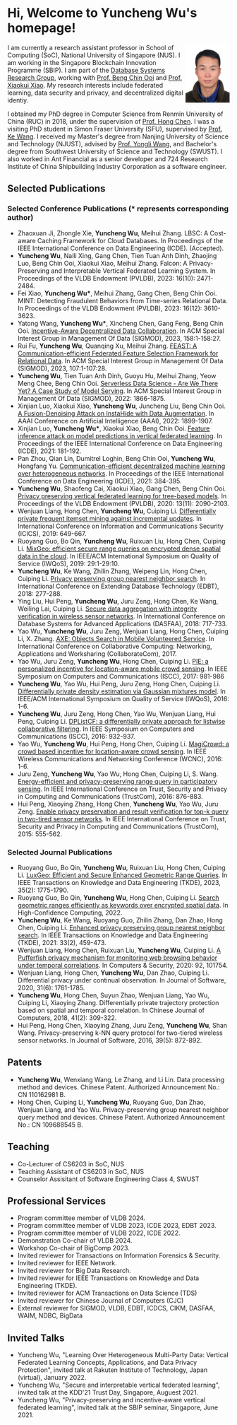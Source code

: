 
# Hi, Welcome to Yuncheng Wu's homepage! 

<div style="clear: both;">
  <div style="float: right; margin-right 2em;">
    <img src="wuyuncheng-photo.jpg" alt="" width=100>
  </div>
</div>

I am currently a research assistant professor in School of Computing (SoC), National University of Singapore (NUS). I am working in the Singapore Blockchain Innovation Programme (SBIP). I am part of the [Database Systems Research Group](https://www.comp.nus.edu.sg/~dbsystem/), working with [Prof. Beng Chin Ooi](https://www.comp.nus.edu.sg/~ooibc/) and [Prof. Xiaokui Xiao](https://www.comp.nus.edu.sg/~xiaoxk/). My research interests include federated learning, data security and privacy, and decentralized digital identiy.

I obtained my PhD degree in Computer Science from Renmin University of China (RUC) in 2018, under the supervision of [Prof. Hong Chen](http://info.ruc.edu.cn/academic_professor.php?teacher_id=56). I was a visiting PhD student in Simon Fraser University (SFU), supervised by [Prof. Ke Wang](https://www.cs.sfu.ca/~wangk/). I received my Master's degree from Nanjing University of Science and Technology (NJUST), advised by [Prof. Yongli Wang](https://cs.njust.edu.cn/e4/15/c1730a189461/page.htm), and Bachelor's degree from Southwest University of Science and Technology (SWUST). I also worked in Ant Financial as a senior developer and 724 Research Institute of China Shipbuilding Industry Corporation as a software engineer. 

## Selected Publications

### Selected Conference Publications (* represents corresponding author)
- Zhaoxuan Ji, Zhongle Xie, **Yuncheng Wu**, Meihui Zhang. LBSC: A Cost-aware Caching Framework for Cloud Databases. In Proceedings of the IEEE International Conference on Data Engineering (ICDE). (Accepted).
-  **Yuncheng Wu**, Naili Xing, Gang Chen, Tien Tuan Anh Dinh, Zhaojing Luo, Beng Chin Ooi, Xiaokui Xiao, Meihui Zhang. Falcon: A Privacy-Preserving and Interpretable Vertical Federated Learning System. In Proceedings of the VLDB Endowment (PVLDB), 2023: 16(10): 2471-2484.
- Fei Xiao, **Yuncheng Wu\***, Meihui Zhang, Gang Chen, Beng Chin Ooi. MINT: Detecting Fraudulent Behaviors from Time-series Relational Data. In Proceedings of the VLDB Endowment (PVLDB), 2023: 16(12): 3610-3623.
- Yatong Wang, **Yuncheng Wu\***, Xincheng Chen, Gang Feng, Beng Chin Ooi. [Incentive-Aware Decentralized Data Collaboration](https://dl.acm.org/doi/pdf/10.1145/3589303). In ACM Special Interest Group in Management Of Data (SIGMOD), 2023, 158:1-158:27.
- Rui Fu, **Yuncheng Wu**, Quanqing Xu, Meihui Zhang. [FEAST: A Communication-efficient Federated Feature Selection Framework for Relational Data](https://dl.acm.org/doi/abs/10.1145/3588961). In ACM Special Interest Group in Management Of Data (SIGMOD), 2023, 107:1-107:28.
- **Yuncheng Wu**, Tien Tuan Anh Dinh, Guoyu Hu, Meihui Zhang, Yeow Meng Chee, Beng Chin Ooi. [Serverless Data Science - Are We There Yet? A Case Study of Model Serving](https://arxiv.org/pdf/2103.02958.pdf). In ACM Special Interest Group in Management Of Data (SIGMOD), 2022: 1866-1875.
- Xinjian Luo, Xiaokui Xiao, **Yuncheng Wu**, Juncheng Liu, Beng Chin Ooi. [A Fusion-Denoising Attack on InstaHide with Data Augmentation](https://arxiv.org/pdf/2105.07754.pdf). In AAAI Conference on Artificial Intelligence (AAAI), 2022: 1899-1907.
- Xinjian Luo, **Yuncheng Wu\***, Xiaokui Xiao, Beng Chin Ooi. [Feature inference attack on model predictions in vertical federated learning](https://arxiv.org/pdf/2010.10152.pdf). In Proceedings of the IEEE International Conference on Data Engineering (ICDE), 2021: 181-192.
- Pan Zhou, Qian Lin, Dumitrel Loghin, Beng Chin Ooi, **Yuncheng Wu**, Hongfang Yu. [Communication-efficient decentralized machine learning over heterogeneous networks](https://arxiv.org/pdf/2009.05766.pdf). In Proceedings of the IEEE International Conference on Data Engineering (ICDE), 2021: 384-395.
- **Yuncheng Wu**, Shaofeng Cai, Xiaokui Xiao, Gang Chen, Beng Chin Ooi. [Privacy preserving vertical federated learning for tree-based models](http://www.vldb.org/pvldb/vol13/p2090-wu.pdf). In Proceedings of the VLDB Endowment (PVLDB), 2020: 13(11): 2090-2103.
- Wenjuan Liang, Hong Chen, **Yuncheng Wu**, Cuiping Li. [Differentially private frequent itemset mining against incremental updates](https://link.springer.com/chapter/10.1007/978-3-030-41579-2_38). In International Conference on Information and Communications Security (ICICS), 2019: 649-667.
- Ruoyang Guo, Bo Qin, **Yuncheng Wu**, Ruixuan Liu, Hong Chen, Cuiping Li. [MixGeo: efficient secure range queries on encrypted dense spatial data in the cloud](https://dl.acm.org/doi/10.1145/3326285.3329064). In IEEE/ACM International Symposium on Quality of Service (IWQoS), 2019: 29:1-29:10.
- **Yuncheng Wu**, Ke Wang, Zhilin Zhang, Weipeng Lin, Hong Chen, Cuiping Li. [Privacy preserving group nearest neighbor search](https://openproceedings.org/2018/conf/edbt/paper-103.pdf). In International Conference on Extending Database Technology (EDBT), 2018: 277-288.
- Ying Liu, Hui Peng, **Yuncheng Wu**, Juru Zeng, Hong Chen, Ke Wang, Weiling Lai, Cuiping Li. [Secure data aggregation with integrity verification in wireless sensor networks](https://link.springer.com/chapter/10.1007/978-3-319-91452-7_46). In International Conference on Database Systems for Advanced Applications (DASFAA), 2018: 717-733.
- Yao Wu, **Yuncheng Wu**, Juru Zeng, Wenjuan Liang, Hong Chen, Cuiping Li, X. Zhang. [AXE: Objects Search in Mobile Volunteered Service](https://link.springer.com/chapter/10.1007/978-3-030-00916-8_8). In International Conference on Collaborative Computing: Networking, Applications and Worksharing (CollaborateCom), 2017.
- Yao Wu, Juru Zeng, **Yuncheng Wu**, Hong Chen, Cuiping Li. [PIE: a personalized incentive for location-aware mobile crowd sensing](https://ieeexplore.ieee.org/document/8024653). In IEEE Symposium on Computers and Communications (ISCC), 2017: 981-986
- **Yuncheng Wu**, Yao Wu, Hui Peng, Juru Zeng, Hong Chen, Cuiping Li. [Differentially private density estimation via Gaussian mixtures model](https://ieeexplore.ieee.org/document/7590445). In IEEE/ACM International Symposium on Quality of Service (IWQoS), 2016: 1-6.
- **Yuncheng Wu**, Juru Zeng, Hong Chen, Yao Wu, Wenjuan Liang, Hui Peng, Cuiping Li. [DPListCF: a differentially private approach for listwise collaborative filtering](https://ieeexplore.ieee.org/document/7543856). In IEEE Symposium on Computers and Communications (ISCC), 2016: 932-937.
- Yao Wu, **Yuncheng Wu**, Hui Peng, Hong Chen, Cuiping Li. [MagiCrowd: a crowd based incentive for location-aware crowd sensing](https://ieeexplore.ieee.org/document/7565026). In IEEE Wireless Communications and Networking Conference (WCNC), 2016: 1-6.
- Juru Zeng, **Yuncheng Wu**, Yao Wu, Hong Chen, Cuiping Li, S. Wang. [Energy-efficient and privacy-preserving range query in participatory sensing](https://ieeexplore.ieee.org/document/7847034). In IEEE International Conference on Trust, Security and Privacy in Computing and Communications (TrustCom), 2016: 876-883.
- Hui Peng, Xiaoying Zhang, Hong Chen, **Yuncheng Wu**, Yao Wu, Juru Zeng. [Enable privacy preservation and result verification for top-k query in two-tired sensor networks](https://ieeexplore.ieee.org/document/7345327). In IEEE International Conference on Trust, Security and Privacy in Computing and Communications (TrustCom), 2015: 555-562.
  
### Selected Journal Publications
- Ruoyang Guo, Bo Qin, **Yuncheng Wu**, Ruixuan Liu, Hong Chen, Cuiping Li. [LuxGeo: Efficient and Secure Enhanced Geometric Range Queries](https://ieeexplore.ieee.org/document/9477110). In IEEE Transactions on Knowledge and Data Engineering (TKDE), 2023, 35(2): 1775-1790.
- Ruoyang Guo, Bo Qin, **Yuncheng Wu**, Hong Chen, Cuiping Li. [Search geometric ranges efficiently as keywords over encrypted spatial data](https://www.sciencedirect.com/science/article/pii/S2667295222000101). In High-Confidence Computing, 2022.
- **Yuncheng Wu**, Ke Wang, Ruoyang Guo, Zhilin Zhang, Dan Zhao, Hong Chen, Cuiping Li. [Enhanced privacy preserving group nearest neighbor search](https://ieeexplore.ieee.org/document/8770158). In IEEE Transactions on Knowledge and Data Engineering (TKDE), 2021: 33(2), 459-473.
- Wenjuan Liang, Hong Chen, Ruixuan Liu, **Yuncheng Wu**, Cuiping Li. [A Pufferfish privacy mechanism for monitoring web browsing behavior under temporal correlations](https://www.sciencedirect.com/science/article/pii/S0167404820300389). In Computers & Security, 2020: 92, 101754.
- Wenjuan Liang, Hong Chen, **Yuncheng Wu**, Dan Zhao, Cuiping Li. Differential privacy under continual observation. In Journal of Software, 2020, 31(6): 1761-1785.
- **Yuncheng Wu**, Hong Chen, Suyun Zhao, Wenjuan Liang, Yao Wu, Cuiping Li, Xiaoying Zhang. Differentially private trajectory protection based on spatial and temporal correlation. In Chinese Journal of Computers, 2018, 41(2): 309-322.
- Hui Peng, Hong Chen, Xiaoying Zhang, Juru Zeng, **Yuncheng Wu**, Shan Wang. Privacy-preserving k-NN query protocol for two-tiered wireless sensor networks. In Journal of Software, 2016, 39(5): 872-892.

## Patents

- **Yuncheng Wu**, Wenxiang Wang, Le Zhang, and Li Lin. Data processing method and devices. Chinese Patent. Authorized Announcement No.: CN 110162981 B.
- Hong Chen, Cuiping Li, **Yuncheng Wu**, Ruoyang Guo, Dan Zhao, Wenjuan Liang, and Yao Wu. Privacy-preserving group nearest neighbor query method and devices. Chinese Patent. Authorized Announcement No.: CN 109688545 B.

## Teaching

- Co-Lecturer of CS6203 in SoC, NUS
- Teaching Assistant of CS6203 in SoC, NUS
- Counselor Assisitant of Software Engineering Class 4, SWUST

## Professional Services

- Program committee member of VLDB 2024.
- Program committee member of VLDB 2023, ICDE 2023, EDBT 2023.
- Program committee member of VLDB 2022, ICDE 2022.
- Demonstration Co-chair of VLDB 2024.
- Workshop Co-chair of BigComp 2023.
- Invited reviewer for Transactions on Information Forensics & Security.
- Invited reviewer for IEEE Network.
- Invited reviewer for Big Data Research.
- Invited reviewer for IEEE Transactions on Knowledge and Data Engineering (TKDE).
- Invited reviewer for ACM Transactions on Data Science (TDS)
- Invited reviewer for Chinese Journal of Computers (CJC)
- External reviewer for SIGMOD, VLDB, EDBT, ICDCS, CIKM, DASFAA, WAIM, NDBC, BigData

## Invited Talks

- Yuncheng Wu, "Learning Over Heterogeneous Multi-Party Data: Vertical Federated Learning Concepts, Applications, and Data Privacy Protection", invited talk at Rakuten Institute of Technology, Japan (virtual), January 2022.
- Yuncheng Wu, "Secure and interpretable vertical federated learning", invited talk at the KDD'21 Trust Day, Singapore, Auguest 2021.
- Yuncheng Wu, "Privacy-preserving and incentive-aware vertical federated learning", invited talk at the SBIP seminar, Singapore, June 2021.
